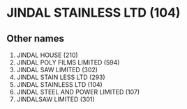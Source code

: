 # JINDAL STAINLESS LTD (104)

## Other names
1. JINDAL HOUSE (210)
1. JINDAL POLY FILMS LIMITED (594)
1. JINDAL SAW LIMITED (302)
1. JINDAL STAIN LESS LTD (293)
1. JINDAL STAINLESS LTD (104)
1. JINDAL STEEL AND POWER LIMITED (107)
1. JINDALSAW LIMITED (301)


